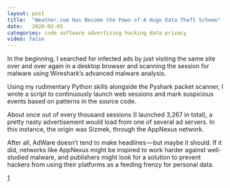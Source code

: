 ```yaml
---
layout: post
title:  "Weather.com Has Become the Pawn of A Huge Data Theft Scheme"
date:   2020-02-05
categories: code software advertising hacking data privacy
video: false
---
```


In the beginning, I searched for infected ads by just visiting the same site over and over again in a desktop browser and scanning the session for malware using Wireshark’s advanced malware analysis.

Using my rudimentary Python skills alongside the Pyshark packet scanner, I wrote a script to continuously launch web sessions and mark suspicious events based on patterns in the source code.

About once out of every thousand sessions (I launched 3,267 in total), a pretty nasty advertisement would load from one of several ad servers. In this instance, the origin was Sizmek, through the AppNexus network.

After all, AdWare doesn’t tend to make headlines — but maybe it should. If it did, networks like AppNexus might be inspired to work harder against well-studied malware, and publishers might look for a solution to prevent hackers from using their platforms as a feeding frenzy for personal data.

[1]

[1]: //hackernoon.com/weathercom-has-become-the-pawn-of-a-huge-data-theft-scheme-oy5p36b9


